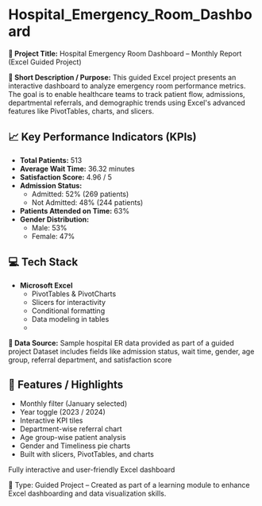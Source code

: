 # Hospital_Emergency_Room_Dashboard
**📌 Project Title:**
Hospital Emergency Room Dashboard – Monthly Report (Excel Guided Project)

**🧩 Short Description / Purpose:**
This guided Excel project presents an interactive dashboard to analyze emergency room performance metrics. The goal is to enable healthcare teams to track patient flow, admissions, departmental referrals, and demographic trends using Excel's advanced features like PivotTables, charts, and slicers.

## 📈 Key Performance Indicators (KPIs)

- **Total Patients:** 513  
- **Average Wait Time:** 36.32 minutes  
- **Satisfaction Score:** 4.96 / 5  
- **Admission Status:**
  - Admitted: 52% (269 patients)
  - Not Admitted: 48% (244 patients)
- **Patients Attended on Time:** 63%  
- **Gender Distribution:** 
  - Male: 53%  
  - Female: 47%

## 💻 Tech Stack

- **Microsoft Excel**
  - PivotTables & PivotCharts
  - Slicers for interactivity
  - Conditional formatting
  - Data modeling in tables
  - 
**📂 Data Source:**
Sample hospital ER data provided as part of a guided project
Dataset includes fields like admission status, wait time, gender, age group, referral department, and satisfaction score

## 🧩 Features / Highlights

- Monthly filter (January selected)
- Year toggle (2023 / 2024)
- Interactive KPI tiles
- Department-wise referral chart
- Age group-wise patient analysis
- Gender and Timeliness pie charts
- Built with slicers, PivotTables, and charts

Fully interactive and user-friendly Excel dashboard

📘 Type:
Guided Project – Created as part of a learning module to enhance Excel dashboarding and data visualization skills.



